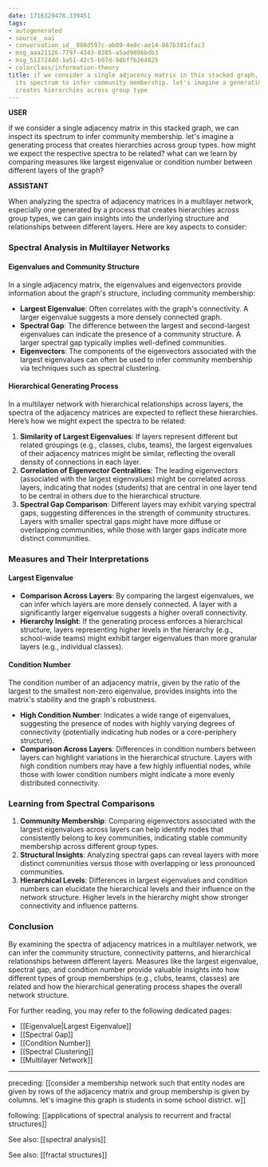 ```yaml
---
date: 1716329478.339451
tags:
- autogenerated
- source__oai
- conversation_id__888d597c-ab09-4e8c-ae14-867b391cfac3
- msg_aaa21126-7797-4343-8385-a5ad9806bdb3
- msg_512724dd-1a51-42c5-b07d-98bffb264825
- colorclass/information-theory
title: if we consider a single adjacency matrix in this stacked graph, we can inspect
  its spectrum to infer community membership. let's imagine a generating process that
  creates hierarchies across group type
---
```


**USER**

if we consider a single adjacency matrix in this stacked graph, we can inspect its spectrum to infer community membership. let's imagine a generating process that creates hierarchies across group types. how might we expect the respective spectra to be related? what can we learn by comparing measures like largest eigenvalue or condition number between different layers of the graph?


**ASSISTANT**

When analyzing the spectra of adjacency matrices in a multilayer network, especially one generated by a process that creates hierarchies across group types, we can gain insights into the underlying structure and relationships between different layers. Here are key aspects to consider:

### Spectral Analysis in Multilayer Networks

#### Eigenvalues and Community Structure
In a single adjacency matrix, the eigenvalues and eigenvectors provide information about the graph's structure, including community membership:
- **Largest Eigenvalue**: Often correlates with the graph's connectivity. A larger eigenvalue suggests a more densely connected graph.
- **Spectral Gap**: The difference between the largest and second-largest eigenvalues can indicate the presence of a community structure. A larger spectral gap typically implies well-defined communities.
- **Eigenvectors**: The components of the eigenvectors associated with the largest eigenvalues can often be used to infer community membership via techniques such as spectral clustering.

#### Hierarchical Generating Process
In a multilayer network with hierarchical relationships across layers, the spectra of the adjacency matrices are expected to reflect these hierarchies. Here’s how we might expect the spectra to be related:

1. **Similarity of Largest Eigenvalues**: If layers represent different but related groupings (e.g., classes, clubs, teams), the largest eigenvalues of their adjacency matrices might be similar, reflecting the overall density of connections in each layer.
2. **Correlation of Eigenvector Centralities**: The leading eigenvectors (associated with the largest eigenvalues) might be correlated across layers, indicating that nodes (students) that are central in one layer tend to be central in others due to the hierarchical structure.
3. **Spectral Gap Comparison**: Different layers may exhibit varying spectral gaps, suggesting differences in the strength of community structures. Layers with smaller spectral gaps might have more diffuse or overlapping communities, while those with larger gaps indicate more distinct communities.

### Measures and Their Interpretations

#### Largest Eigenvalue
- **Comparison Across Layers**: By comparing the largest eigenvalues, we can infer which layers are more densely connected. A layer with a significantly larger eigenvalue suggests a higher overall connectivity.
- **Hierarchy Insight**: If the generating process enforces a hierarchical structure, layers representing higher levels in the hierarchy (e.g., school-wide teams) might exhibit larger eigenvalues than more granular layers (e.g., individual classes).

#### Condition Number
The condition number of an adjacency matrix, given by the ratio of the largest to the smallest non-zero eigenvalue, provides insights into the matrix's stability and the graph's robustness.
- **High Condition Number**: Indicates a wide range of eigenvalues, suggesting the presence of nodes with highly varying degrees of connectivity (potentially indicating hub nodes or a core-periphery structure).
- **Comparison Across Layers**: Differences in condition numbers between layers can highlight variations in the hierarchical structure. Layers with high condition numbers may have a few highly influential nodes, while those with lower condition numbers might indicate a more evenly distributed connectivity.

### Learning from Spectral Comparisons

1. **Community Membership**: Comparing eigenvectors associated with the largest eigenvalues across layers can help identify nodes that consistently belong to key communities, indicating stable community membership across different group types.
2. **Structural Insights**: Analyzing spectral gaps can reveal layers with more distinct communities versus those with overlapping or less pronounced communities.
3. **Hierarchical Levels**: Differences in largest eigenvalues and condition numbers can elucidate the hierarchical levels and their influence on the network structure. Higher levels in the hierarchy might show stronger connectivity and influence patterns.

### Conclusion

By examining the spectra of adjacency matrices in a multilayer network, we can infer the community structure, connectivity patterns, and hierarchical relationships between different layers. Measures like the largest eigenvalue, spectral gap, and condition number provide valuable insights into how different types of group memberships (e.g., clubs, teams, classes) are related and how the hierarchical generating process shapes the overall network structure.

For further reading, you may refer to the following dedicated pages:
- [[Eigenvalue|Largest Eigenvalue]]
- [[Spectral Gap]]
- [[Condition Number]]
- [[Spectral Clustering]]
- [[Multilayer Network]]


---

preceding: [[consider a membership network such that entity nodes are given by rows of the adjacency matrix and group membership is given by columns. let's imagine this graph is students in some school district. w]]  


following: [[applications of spectral analysis to recurrent and fractal structures]]

See also: [[spectral analysis]]


See also: [[fractal structures]]